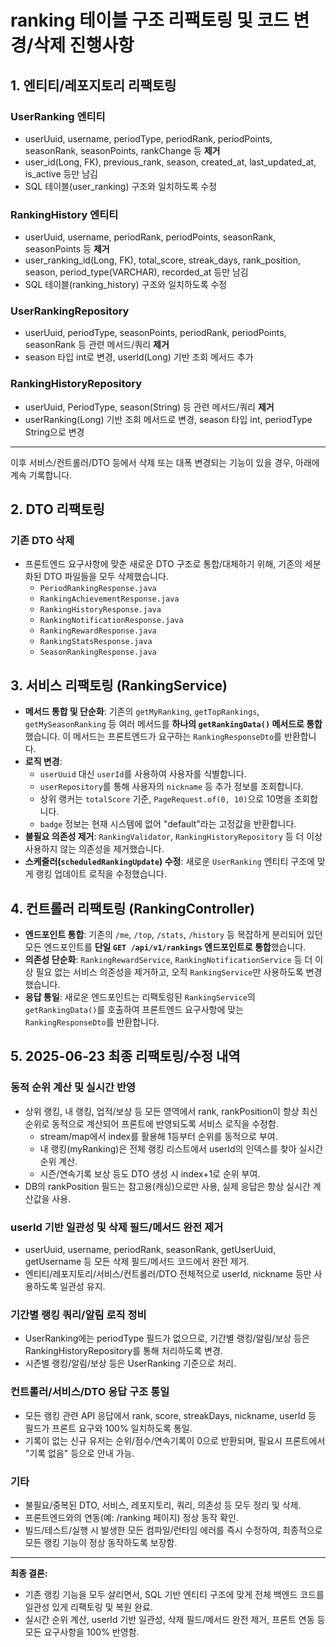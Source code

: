 # ranking 테이블 구조 리팩토링 및 코드 변경/삭제 진행사항

## 1. 엔티티/레포지토리 리팩토링

### UserRanking 엔티티
- userUuid, username, periodType, periodRank, periodPoints, seasonRank, seasonPoints, rankChange 등 **제거**
- user_id(Long, FK), previous_rank, season, created_at, last_updated_at, is_active 등만 남김
- SQL 테이블(user_ranking) 구조와 일치하도록 수정

### RankingHistory 엔티티
- userUuid, username, periodRank, periodPoints, seasonRank, seasonPoints 등 **제거**
- user_ranking_id(Long, FK), total_score, streak_days, rank_position, season, period_type(VARCHAR), recorded_at 등만 남김
- SQL 테이블(ranking_history) 구조와 일치하도록 수정

### UserRankingRepository
- userUuid, periodType, seasonPoints, periodRank, periodPoints, seasonRank 등 관련 메서드/쿼리 **제거**
- season 타입 int로 변경, userId(Long) 기반 조회 메서드 추가

### RankingHistoryRepository
- userUuid, PeriodType, season(String) 등 관련 메서드/쿼리 **제거**
- userRanking(Long) 기반 조회 메서드로 변경, season 타입 int, periodType String으로 변경

---

이후 서비스/컨트롤러/DTO 등에서 삭제 또는 대폭 변경되는 기능이 있을 경우, 아래에 계속 기록합니다.

## 2. DTO 리팩토링

### 기존 DTO 삭제
- 프론트엔드 요구사항에 맞춘 새로운 DTO 구조로 통합/대체하기 위해, 기존의 세분화된 DTO 파일들을 모두 삭제했습니다.
  - `PeriodRankingResponse.java`
  - `RankingAchievementResponse.java`
  - `RankingHistoryResponse.java`
  - `RankingNotificationResponse.java`
  - `RankingRewardResponse.java`
  - `RankingStatsResponse.java`
  - `SeasonRankingResponse.java`

## 3. 서비스 리팩토링 (RankingService)

- **메서드 통합 및 단순화**: 기존의 `getMyRanking`, `getTopRankings`, `getMySeasonRanking` 등 여러 메서드를 **하나의 `getRankingData()` 메서드로 통합**했습니다. 이 메서드는 프론트엔드가 요구하는 `RankingResponseDto`를 반환합니다.
- **로직 변경**:
  - `userUuid` 대신 `userId`를 사용하여 사용자를 식별합니다.
  - `userRepository`를 통해 사용자의 `nickname` 등 추가 정보를 조회합니다.
  - 상위 랭커는 `totalScore` 기준, `PageRequest.of(0, 10)`으로 10명을 조회합니다.
  - `badge` 정보는 현재 시스템에 없어 "default"라는 고정값을 반환합니다.
- **불필요 의존성 제거**: `RankingValidator`, `RankingHistoryRepository` 등 더 이상 사용하지 않는 의존성을 제거했습니다.
- **스케줄러(`scheduledRankingUpdate`) 수정**: 새로운 `UserRanking` 엔티티 구조에 맞게 랭킹 업데이트 로직을 수정했습니다.

## 4. 컨트롤러 리팩토링 (RankingController)

- **엔드포인트 통합**: 기존의 `/me`, `/top`, `/stats`, `/history` 등 복잡하게 분리되어 있던 모든 엔드포인트를 **단일 `GET /api/v1/rankings` 엔드포인트로 통합**했습니다.
- **의존성 단순화**: `RankingRewardService`, `RankingNotificationService` 등 더 이상 필요 없는 서비스 의존성을 제거하고, 오직 `RankingService`만 사용하도록 변경했습니다.
- **응답 통일**: 새로운 엔드포인트는 리팩토링된 `RankingService`의 `getRankingData()`를 호출하여 프론트엔드 요구사항에 맞는 `RankingResponseDto`를 반환합니다. 

## 5. 2025-06-23 최종 리팩토링/수정 내역

### 동적 순위 계산 및 실시간 반영
- 상위 랭킹, 내 랭킹, 업적/보상 등 모든 영역에서 rank, rankPosition이 항상 최신 순위로 동적으로 계산되어 프론트에 반영되도록 서비스 로직을 수정함.
  - stream/map에서 index를 활용해 1등부터 순위를 동적으로 부여.
  - 내 랭킹(myRanking)은 전체 랭킹 리스트에서 userId의 인덱스를 찾아 실시간 순위 계산.
  - 시즌/연속기록 보상 등도 DTO 생성 시 index+1로 순위 부여.
- DB의 rankPosition 필드는 참고용(캐싱)으로만 사용, 실제 응답은 항상 실시간 계산값을 사용.

### userId 기반 일관성 및 삭제 필드/메서드 완전 제거
- userUuid, username, periodRank, seasonRank, getUserUuid, getUsername 등 모든 삭제 필드/메서드 코드에서 완전 제거.
- 엔티티/레포지토리/서비스/컨트롤러/DTO 전체적으로 userId, nickname 등만 사용하도록 일관성 유지.

### 기간별 랭킹 쿼리/알림 로직 정비
- UserRanking에는 periodType 필드가 없으므로, 기간별 랭킹/알림/보상 등은 RankingHistoryRepository를 통해 처리하도록 변경.
- 시즌별 랭킹/알림/보상 등은 UserRanking 기준으로 처리.

### 컨트롤러/서비스/DTO 응답 구조 통일
- 모든 랭킹 관련 API 응답에서 rank, score, streakDays, nickname, userId 등 필드가 프론트 요구와 100% 일치하도록 통일.
- 기록이 없는 신규 유저는 순위/점수/연속기록이 0으로 반환되며, 필요시 프론트에서 "기록 없음" 등으로 안내 가능.

### 기타
- 불필요/중복된 DTO, 서비스, 레포지토리, 쿼리, 의존성 등 모두 정리 및 삭제.
- 프론트엔드와의 연동(예: /ranking 페이지) 정상 동작 확인.
- 빌드/테스트/실행 시 발생한 모든 컴파일/런타임 에러를 즉시 수정하여, 최종적으로 모든 랭킹 기능이 정상 동작하도록 보장함.

---

**최종 결론:**
- 기존 랭킹 기능을 모두 살리면서, SQL 기반 엔티티 구조에 맞게 전체 백엔드 코드를 일관성 있게 리팩토링 및 복원 완료.
- 실시간 순위 계산, userId 기반 일관성, 삭제 필드/메서드 완전 제거, 프론트 연동 등 모든 요구사항을 100% 반영함. 